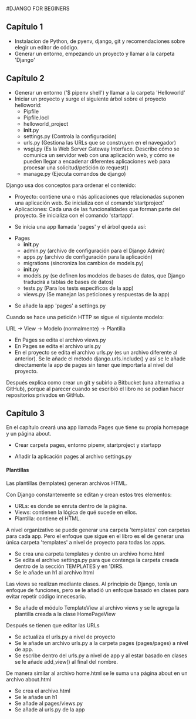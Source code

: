 #DJANGO FOR BEGINERS

## Capítulo 1
* Instalacion de Python, de pyenv, django, git y recomendaciones sobre elegir un editor de código.
* Generar un entorno, empezando un proyecto y llamar a la carpeta 'Django'


## Capítulo 2
* Generar un entorno ('$ pipenv shell') y llamar a la carpeta 'Helloworld'
* Iniciar un proyecto y surge el siguiente árbol sobre el proyecto helloworld:
    - Pipfile
    - Pipfile.locl
    - helloworld_project
	- __init__.py
	- settings.py 	(Controla la configuración)
	- urls.py 	(Gestiona las URLs que se construyen en el navegador)
	- wsgi.py 	(Es la Web Server Gateway Interface. Describe cómo se comunica un servidor web con una aplicación web, y cómo se pueden llegar a encadenar diferentes aplicaciones web para procesar una solicitud/petición (o request))
    - manage.py 	(Ejecuta comandos de django)

Django usa dos conceptos para ordenar el contenido:
- Proyecto: contiene una o más aplicaciones que relacionadas suponen una aplicación web. Se inicializa con el comando'startproject'
- Aplicaciones: Cada una de las funcionalidades que forman parte del proyecto. Se inicializa con el comando 'startapp'.

* Se inicia una app llamada 'pages' y el árbol queda así:

- Pages
    - __init__.py
    - admin.py 		(archivo de configuración para el Django Admin)
    - apps.py 		(archivo de configuración para la aplicación)
    - migrations 	(sincroniza los cambios de models.py)
	- __init__.py
    - models.py 	(se definen los modelos de bases de datos, que Django traducirá a tablas de bases de datos)
    - tests.py 		(Para los tests específicos de la app)
    - views.py 		(Se manejan las peticiones y respuestas de la app)

* Se añade la app 'pages' a settings.py

Cuando se hace una petición HTTP se sigue el siguiente modelo:

URL -> View -> Modelo (normalmente) -> Plantilla

* En Pages se edita el archivo views.py
* En Pages se edita el archivo urls.py
* En el proyecto se edita el archivo urls.py (es un archivo diferente al anterior). Se le añade el método django.urls.include() y así se le añade directamente la app de pages sin tener que importarla al nivel del proyecto.

Después explica como crear un git y subirlo a Bitbucket (una alternativa a GitHub), porque al parecer cuando se escribió el libro no se podían hacer repositorios privados en GitHub.


## Capítulo 3

En el capítulo creará una app llamada Pages que tiene su propia homepage y un página about.

* Crear carpeta pages, entorno pipenv, startproject y startapp

* Añadir la aplicación pages al archivo settings.py



#### Plantillas

Las plantillas (templates) generan archivos HTML.

Con Django constantemente se editan y crean estos tres elementos: 
- URLs: es donde se enruta dentro de la página.
- Views: contienen la lógica de qué sucede en ellos.
- Plantilla: contiene el HTML.

A nivel organizativo se puede generar una carpeta 'templates' con carpetas para cada app. Pero el enfoque que sigue en el libro es el de generar una única carpeta 'templates' a nivel de proyecto para todas las apps.

* Se crea una carpeta templates y dentro un archivo home.html
* Se edita el archivo settings.py para que contenga la carpeta creada dentro de la sección TEMPLATES y en 'DIRS.
* Se le añade un h1 al archivo html

Las views se realizan mediante clases. Al principio de Django, tenía un enfoque de funciones, pero se le añadió un enfoque basado en clases para evitar repetir código innecesario.

* Se añade el módulo TemplateView al archivo views y se le agrega la plantilla creada a la clase HomePageView
 
 Después se tienen que editar las URLs

* Se actualiza el urls.py a nivel de proyecto
* Se le añade un archivo urls.py a la carpeta pages (pages/pages) a nivel de app.
* Se escribe dentro del urls.py a nivel de app y al estar basado en clases se le añade add_view() al final del nombre.


De manera similar al archivo home.html se le suma una página about en un archivo about.html

* Se crea el archivo.html
* Se le añade un h1
* Se añade al pages/views.py
* Se añade al urls.py de la app

